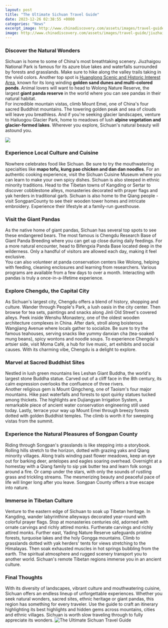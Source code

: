 ```yaml
---
layout: post
title: "The Ultimate Sichuan Travel Guide"
date: 2023-12-26 02:38:55 +0000
categories: "News"
excerpt_image: http://www.chinadiscovery.com/assets/images/travel-guide/jiuzhaigou/jiuzhaigou-weather-253.jpg
image: http://www.chinadiscovery.com/assets/images/travel-guide/jiuzhaigou/jiuzhaigou-weather-253.jpg
---
```


### Discover the Natural Wonders    
Sichuan is home to some of China's most breathtaking scenery. Jiuzhaigou National Park is famous for its azure blue lakes and waterfalls surrounded by forests and grasslands. Make sure to hike along the valley trails taking in the vivid colors. Another top spot is [Huanglong Scenic and Historic Interest Area](https://pagetimes.github.io/2024-01-09-uc0c1-ub9c8-ub9ac-ub178-uacf5-ud654-uad6d/), known for its long winding **golden sand dunes and multi-colored ponds**. Animal lovers will want to head to Wolong Nature Reserve, the largest **giant panda reserve** in the world where you can see pandas in their natural habitat.  
For incredible mountain vistas, climb Mount Emei, one of China's four sacred Buddhist mountains. The towering golden peak and sea of clouds will leave you breathless. And if you're seeking glacier landscapes, venture to Hailuogou Glacier Park, home to meadows of lush **alpine vegetation and glacier-formed lakes**. Wherever you explore, Sichuan's natural beauty will astound you.

![](https://i1.wp.com/www.localchinaguide.com/wp-content/uploads/2020/05/Muya-Holy-Zone-Sichuan-China-travel-guide-scaled.jpg)
### Experience Local Culture and Cuisine
Nowhere celebrates food like Sichuan. Be sure to try the mouthwatering specialties like **mapo tofu, kung pao chicken and dan dan noodles**. For an authentic cooking experience, visit the Sichuan Cuisine Museum where you can learn to make your own spicy dishes. 
Sichuan is also steeped in ethnic minority traditions. Head to the Tibetan towns of Kangding or Sertar to discover cobblestone alleys, monasteries decorated with prayer flags and yak herders in traditional garb. Sichuan is also home to the Qiang people - visit SongpanCounty to see their wooden tower homes and intricate embroidery. Experience their lifestyle at a family-run guesthouse.
### Visit the Giant Pandas
As the native home of giant pandas, Sichuan has several top spots to see these endangered bears. The most famous is Chengdu Research Base of Giant Panda Breeding where you can get up close during daily feedings. For a more natural encounter, head to Bifengxia Panda Base located deep in the wilderness. Only a handful of visitors are allowed each day, making it feel exclusive.  
You can also volunteer at panda conservation centers like Wolong, helping with feeding, cleaning enclosures and learning from researchers. Various programs are available from a few days to over a month. Interacting with pandas is truly a once-in-a-lifetime experience.
### Explore Chengdu, the Capital City
As Sichuan's largest city, Chengdu offers a blend of history, shopping and culture. Wander through People's Park, a lush oasis in the city center. Then browse for tea sets, paintings and snacks along Jinli Old Street's covered alleys. Peek inside Wenshu Monastery, one of the oldest wooden architecture complexes in China. 
After dark, stroll along boisterous Wangjiang Avenue where locals gather to socialize. Be sure to try the famous teahouses, serving snacks like yummy danxian cha (tea-soaked mung beans), spicy wontons and noodle soups. To experience Chengdu's artsier side, visit Moma Café, a hub for live music, art exhibits and social causes. With its charming vibe, Chengdu is a delight to explore.
### Marvel at Sacred Buddhist Sites 
Nestled in lush green mountains lies Leshan Giant Buddha, the world's largest stone Buddha statue. Carved out of a cliff face in the 8th century, its calm expression overlooks the confluence of three rivers.  
Another religious gem is Mount Qingcheng, one of Taoism's four major mountains. Hike past waterfalls and forests to spot quirky statues tucked among thickets. The highlights are Dujiangyan Irrigation System, a remarkable piece of ancient water conservation engineering still used today. Lastly, terrace your way up Mount Emei through breezy forests dotted with golden Buddhist temples. The climb is worth it for sweeping vistas from the summit.
### Experience the Natural Pleasures of Songpan County
Riding through Songpan's grasslands is like stepping into a storybook. Rolling hills stretch to the horizon, dotted with grazing yaks and Qiang minority villages. Along trails winding past flower meadows, keep an eye out for barking deer, antelopes and eagles soaring overhead. 
Overnight at a homestay with a Qiang family to sip yak butter tea and learn folk songs around a fire. Or camp under the stars, with only the sounds of rustling grass and trickling streams. The mesmerizing beauty and peaceful pace of life will linger long after you leave. Songpan County offers a true escape into nature.
### Immerse in Tibetan Culture 
Venture to the eastern edge of Sichuan to soak up Tibetan heritage. In Kangding, wander labyrinthine alleyways decorated year-round with colorful prayer flags. Stop at monasteries centuries old, adorned with ornate carvings and richly attired monks. Furtherate carvings and richly attired monks. Further east, Yading Nature Reserve safeguards pristine forests, turquoise lakes and the holy Gongga mountains. 
Climb to grasslands dotted with yak herders' tents for views stretching to the Himalayas. Then soak exhausted muscles in hot springs bubbling from the earth. The spiritual atmosphere and rugged scenery transport you to another world. Sichuan's remote Tibetan regions immerse you in an ancient culture.
### Final Thoughts
With its diversity of landscapes, vibrant culture and mouthwatering cuisine, Sichuan offers an endless lineup of unforgettable experiences. Whether you seek natural wonders, sacred sites, ethnic heritage or giant pandas, this region has something for every traveler. Use the guide to craft an itinerary highlighting its best highlights and hidden gems across mountains, cities and ethnic villages. Sichuan is worth slow traveling through to fully appreciate its wonders.
![The Ultimate Sichuan Travel Guide](http://www.chinadiscovery.com/assets/images/travel-guide/jiuzhaigou/jiuzhaigou-weather-253.jpg)